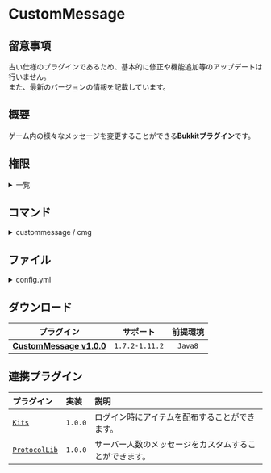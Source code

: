 CustomMessage
==========

## 留意事項
古い仕様のプラグインであるため、基本的に修正や機能追加等のアップデートは行いません。  
また、最新のバージョンの情報を記載しています。

概要
-----------
ゲーム内の様々なメッセージを変更することができる**Bukkitプラグイン**です。  

権限
-----------
<details>
<summary>一覧</summary>

| 権限 | 説明 |
|:---|:---|
| custommessage.command.reload | [コマンド](#コマンド) |
| custommessage.command.rules | [コマンド](#コマンド) |
| custommessage.command.title | [コマンド](#コマンド) |
| custommessage.command.tabtitle | [コマンド](#コマンド) |
| custommessage.sound.kill | キル時のサウンドの再生権限です。 |
| custommessage.sound.death | デス時のサウンドの再生権限です。 |
| custommessage.sound.firstjoin | 初参加時のサウンドの再生権限です。 |
| custommessage.sound.join | 参加時のサウンドの再生権限です。 |
| custommessage.sound.quit | 退出時のサウンドの再生権限です。 |
| custommessage.sound.chat | チャット時のサウンドの再生権限です。 |
| custommessage.sound.command | コマンド時のサウンドの再生権限です。 |
| custommessage.sound.ban | BAN時のサウンドの再生権限です。 |
| custommessage.sound.kick | キック時のサウンドの再生権限です。 |
| custommessage.sound.afk | 放置キック時のサウンドの再生権限です。 |
</details>

コマンド
-----------
<details>
<summary>custommessage / cmg</summary>

| 名称 | 短縮 |
|:---|:---|
| custommessage | cmg |

| 引数 | 権限 | 初期 | 説明 |
|:---|:---|:---|:---|
| reload | custommessage.command.reload | OP | ファイルの再読み込みを行います。 |
| rules | custommessage.command.rules | OP | 設定したルールを表示します。 |
| title [player] [title] [subtitle] | custommessage.command.title | OP | 指定したプレイヤーにタイトルを表示します。 |
| tabtitle [player] [header] [footer] | custommessage.command.tabtitle | OP | 指定したプレイヤーにタブタイトルを表示します。 |

`[header]`、`[footer]`では`%blank`が利用可能であり空白に置換することができます。
</details>

ファイル
-----------
<details>
<summary>config.yml</summary>

```yaml
# CustomMessage Config #

## === SpigotProtocolHack1.7-1.8 === ##
# [true で有効 | false で無効]
# 初期: false
#SpigotProtocolHack1.7-1.8を使用している場合は有効にしてください。
UseSpigotProtocolHack: false

## === メッセージの設定 === ##
# [trueで有効 | falseで無効]
# 初期: true
# メッセージの左側にプラグイン名を表示します。
MessagePrefix: true

## === 曜日表記の設定 === ##
# ここに設定した曜日は%weekで使用されます。
Sunday: '日'
Monday: '月'
Tuesday: '火'
Wednesday: '水'
Thursday: '木'
Friday: '金'
Saturday: '土'

## === 時刻の設定 === ##
# & でカラーコードを使用できます。
# %year で現在の年を取得します。
# %month で現在の月を取得します。
# %day で現在の日にちを取得します。
# %hour で現在の時を取得します。
# %minute で現在の分を取得します。
# %second で現在の秒を取得します。
# %week で現在の曜日を取得します。
# %dayofyear で現在の年の何日目かを取得します。
TimesofDay: '&e%year年%month月%day日%week曜日 %hour時%minute分%second秒'

## === プレイヤーカウントメッセージの設定 === ##
# [true で有効 | false で無効]
# 初期: false
# & でカラーコードを使用できます。
# none でカーソルを合わせても接続中のプレイヤーIdが表示されなくなります。
# %players でサーバーに接続している人数を取得します。
# %maxplayers で最大接続人数を取得します。
# %servername でサーバー名を取得します。
# %version でサーバーのバージョンを取得します。
# %time でTimesofDayに設定した時刻を取得します。
PlayerCountMessage:
  Enable: false
  Message:
  - '&aMinecraft1'
  - '&cMinecraft2'
  - '&eMinecraft3'

## === 最大接続人数の設定 === ##
# [true で有効 | false で無効]
# 初期: true
# 最大接続人数の表示を変更しているだけなので、実際に入れる人数は変わりません。
FakeMaxPlayer:
  Enable: true
  MaxPlayer: 999

## === サウンドの設定 === ##
# 発生するイベント名は多少略しています。
# イベントが発生するタイミングの説明です。
# | PlayerKickEvent - プレイヤーがキックされた時発生
# | PlayerDeathEvent - プレイヤーが死亡した時発生
# | PlayerJoinEvent - プレイヤーがログインした時発生
# | PlayerQuitEvent - プレイヤーがログアウトした時発生
# | PlayerChatEvent - プレイヤーが発言した時発生
# | PlayerCommandEvent - プレイヤーがコマンドを実行した時発生
# 音を追加したいときは設定の最後に,を入れてください。
# 1.8以前と1.9以降で(音の種類)が変わります。
# 1.9以降の場合はSoundListを参照してください。
# 1.8以前の場合はOldSoundListを参照してください。
# 音設定 (音の種類)-(音量)-(音の高さ)-(音が鳴る時間)
# none で音を無効化できます。
Sounds:
  PlayerKickEvent_KickSound: none
  PlayerKickEvent_BanSound: none
  PlayerKickEvent_AFKSound: none
  PlayerDeathEvent_KillSound: none
  PlayerDeathEvent_DeathSound: none
  PlayerJoinEvent_FirstSound: none
  PlayerJoinEvent_JoinSound: none
  PlayerQuitEvent_QuitSound: none
  PlayerChatEvent_ChatSound: CHICKEN_EGG_POP-1-1-0
  PlayerCommandEvent_CommandSound: none

## === サウンドタイプの設定 === ##
# player でイベントを発生させたプレイヤーに音を再生します。
# allplayers で接続しているプレイヤー全員に音を再生します。
SoundTypes:
  PlayerKickEvent_KickSoundType: player
  PlayerKickEvent_BanSoundType: player
  PlayerKickEvent_AFKSoundType: player
  PlayerDeathEvent_KillSoundType: player
  PlayerDeathEvent_DeathSoundType: player
  PlayerJoinEvent_FirstSoundType: player
  PlayerJoinEvent_JoinSoundType: player
  PlayerQuitEvent_QuitSoundType: player
  PlayerChatEvent_ChatSoundType: allplayers
  PlayerCommandEvent_CommandSoundType: player

## === サウンド権限の設定 === ##
# none で全てのプレイヤーに音を再生できます。
# operator でオペレーター権限を持っている人のみ音を再生できます。
# permission でパーミッション権限を持っている人のみ音を再生できます。
SoundAuthoritys:
  PlayerKickEvent_KickSoundAuthority: none
  PlayerKickEvent_BanSoundAuthority: none
  PlayerKickEvent_AFKSoundAuthority: none
  PlayerDeathEvent_KillSoundAuthority: none
  PlayerDeathEvent_DeathSoundAuthority: none
  PlayerJoinEvent_FirstSoundAuthority: none
  PlayerJoinEvent_JoinSoundAuthority: none
  PlayerQuitEvent_QuitSoundAuthority: none
  PlayerChatEvent_ChatSoundAuthority: operator
  PlayerCommandEvent_CommandSoundAuthority: none

## === 死亡メッセージの設定 === ##
# [true で有効 | false で無効]
# 初期: false
# & でカラーコードを使用できます。
# %deader で殺害されたプレイヤーを取得します。
# %killer で殺害したプレイヤー、エンティティを取得します。(殺害メッセージのみ使用可能です。)
# %deadercoords で殺害されたプレイヤーの座標を取得します。
# %killercoords で殺害したプレイヤー、エンティティの座標を取得します。(殺害メッセージのみ使用可能です。)
# %world でワールド名を取得します。
# %weapon で殺害したプレイヤーの武器を取得します。(Playerのみ使用可能です。)
# %time でTimesofDayに設定した時刻を取得します。
DeathMessage:
  Enable: false
  Weapon:
    NullMessage: '素手'
  Messages:
    Drowning: '&c%deaderは死亡しました。死因: 水'
    Fire: '&c%deaderは死亡しました。死因: 炎'
    Fall: '&c%deaderは死亡しました。死因: 落下'
    Void: '&c%deaderは死亡しました。死因: 奈落'
    Lava: '&c%deaderは死亡しました。死因: 溶岩'
    Magic: '&c%deaderは死亡しました。死因: 魔法'
    Suffocation: '&c%deaderは死亡しました。死因: 窒息'
    Projectile: '&c%deaderは死亡しました。死因: 飛び道具'
    Starvation: '&c%deaderは死亡しました。死因: 飢餓'
    Withered: '&c%deaderは死亡しました。死因: ウィザー'
    Explosion: '&c%deaderは死亡しました。死因: 爆発'
    Player: '&c%deaderは%killerに%weaponで殺害されました。'
    ZombiePigman: '&c%deaderはゾンビピッグマンに殺害されました。'
    Zombie: '&c%deaderはゾンビに殺害されました。'
    Husk: '&c%deaderはハスクに殺害されました。'
    CaveSpider: '&c%deaderは洞窟グモに殺害されました。'
    Spider: '&c%deaderはクモに殺害されました。'
    SilverFish: '&c%deaderはシルバーフィッシュに殺害されました。'
    Slime: '&c%deaderはスライムに殺害されました。'
    MagmaCube: '&c%deaderはマグマキューブに殺害されました。'
    EnderMite: '&c%deaderはエンダーマイトに殺害されました。'
    Enderman: '&c%deaderはエンダーマンに殺害されました。'
    EnderDragon: '&c%deaderはエンダードラゴンに殺害されました。'
    IronGolem: '&c%deaderはアイアンゴーレムに殺害されました。'
    Wolf: '&c%deaderはオオカミに殺害されました。'
    PolarBear: '&c%deaderはシロクマに殺害されました。'
    Giant: '&c%deaderはジャイアントに殺害されました。'
    Guardian: '&c%deaderはガーディアンに殺害されました。'
    Wither: '&c%deaderはウィザーに殺害されました。'
    Witch: '&c%deaderはウィッチに殺害されました。'
    Blaze: '&c%deaderはブレイズに殺害されました。'
    Ghast: '&c%deaderはガストに殺害されました。'
    Stray: '&c%deaderはストレイに殺害されました。'
    Skeleton: '&c%deaderはスケルトンに殺害されました。'
    WitherSkeleton: '&c%deaderはウィザースケルトンに殺害されました。'

## === ログイン、ログアウトメッセージの設定 === ##
# [true で有効 | false で無効]
# 初期: true
# & でカラーコードを使用できます。
# %player でプレイヤーを取得します。
# %time でTimesofDayに設定した時刻を取得します。
PlayerJoinQuitMessage:
  Enable: true
  FirstJoinMessage: '&e%playerさんが初めてサーバーに参加しました。'
  JoinMessage: '&e%playerさんがサーバーに参加しました。'
  QuitMessage: '&e%playerさんがサーバーから退出しました。'

## === ログインメッセージの設定 === ##
# [true で有効 | false で無効]
# 初期: false
# & でカラーコードを使用できます。
# %player でプレイヤーを取得します。
# %time でTimesofDayに設定した時刻を取得します。
PlayerLoginMessage:
  Enable: false
  Message:
  - 'アップデート情報: テストです。'

## === アイテム配布の設定 === ##
# [true で有効 | false で無効]
# 初期: false
# Kits導入時のみ動作します。
# キット名を指定することで初ログイン時に配布されます。
FirstJoinItem:
  Enable: false
  KitName: Hunter

## === チャットの設定 === ##
# [true で有効 | false で無効]
# 初期: false
# & でカラーコードを使用できます。
# %player でプレイヤーを取得します。
# %message でプレイヤーのチャットを取得します。
# %time でTimesofDayに設定した時刻を取得します。
ChatMessageFormat:
  Enable: false
  Message: '<&e%player&f> %message'

## === キックメッセージの設定 === ##
# [true で有効 | false で無効]
# 初期: false
# BroadcastMessageはサーバー全体に流れるメッセージです。
# & でカラーコードを使用できます。
# none でメッセージの設定を無効化できます。
# %player でプレイヤーを取得します。
# %reason で理由を取得できます。
# %line で改行することができます。(BroadcastMessage以外で使用可能)
# %time でTimesofDayに設定した時刻を取得します。
PlayerKickMessage:
  Enable: false
  BanMessage: '&cあなたはBanされました。'
  KickMessage: '&eあなたはKickされました。'
  AFKMessage: '&c放置していたためKickされました！'
  BanBroadcastMessage: '&c%playerさんがBanされました！'
  KickBroadcastMessage: '&c%playerさんがKickされました！'
  AFKBroadcastMessage: '&c%playerさんが放置していたためKickされました！'

## === ログインキックメッセージの設定 === ##
# [true で有効 | false で無効]
# 初期: false
# & でカラーコードを使用できます。
# %player でプレイヤーを取得します。
# %line で改行することができます。
# %time でTimesofDayに設定した時刻を取得します。
PlayerLoginKickMessage:
  Enable: false
  BanMessage: '&cBANされているためログインできません。'
  WhiteListMessage: 'ホワイトリストが有効になっているためログインできません。'

## === サーバールールの設定 === ##
# [true で有効 | false で無効]
# 初期: false
# & でカラーコードを使用できます。
Rules:
  Enable: false
  Message:
  - '&b---------&aサーバールール&b---------'
  - '&e楽しんでください'
  - '&e挨拶をしてください'

## === タイトルの表示時間などの設定 === ##
# FadeIn 表示するまでの時間
# Stay 表示している時間
# FadeOut 消えるまでの時間
TitleTime:
  FadeIn: 10
  Stay: 40
  FadeOut: 10

## === タイトルメッセージの設定 === ##
# [true で有効 | false で無効]
# 初期: true
# & でカラーコードを使用できます。
# %player でプレイヤーを取得します。
# %time でTimesofDayに設定した時刻を取得します。
Title:
  Enable: true
  TitleMessage: '&aテスト1'
  SubTitleMessage: '&eテスト2'

## === タブタイトルの設定 === ##
# [true で有効 | false で無効]
# 初期: true
# タブタイトルに %time が含まれているとタイマーがスタートします。
# & でカラーコードを使用できます。
# %player でプレイヤーを取得します。
# %time でTimesofDayに設定した時刻を取得します。
TabTitle:
  Enable: true
  Header: '&dテスト1'
  Footer: '&bテスト2'

## === サーバーアイコンの設定 === ##
# [true で有効 | false で無効]
# 初期: false
# アイコンはServerIconに保存してください。
# ファイルに入れたアイコンをランダムで表示します。
ServerIcon:
  Enable: false

## === Motdの設定 === ##
# [true で有効 | false で無効]
# 初期: true
# 両方有効にしている場合はRandomMotdが優先されます。
# & でカラーコードを使用できます。
# %players でサーバーにログインしている人数を取得します。
# %maxplayers で最大接続人数を取得します。
# %servername でサーバー名を取得します。
# %version でサーバーのバージョンを取得します。
# %time でTimesofDayに設定した時刻を取得します。
RandomMotd:
  Enable: false
  Message:
    test1:
    - '&1ようこそマインクラフトサーバーへ'
    - '&2バージョン%version &3現在サーバーで%players人が遊んでます'
    test2:
    - '&4ようこそマインクラフトサーバーへ'
    - '&5バージョン%version &7現在サーバーで%players人が遊んでます'
Motd:
  Enable: true
  Message:
  - '&bようこそマインクラフトサーバーへ'
  - '&dバージョン%version &6現在サーバーで%players人が遊んでます'
```
</details>

ダウンロード
-----------
| プラグイン | サポート | 前提環境 |
|:---:|:---:|:---:|
| [**CustomMessage v1.0.0**](https://github.com/yuttyann/FileArchive/raw/main/CustomMessage/jar/1.0.0/CustomMessage%20v1.0.0.jar) | `1.7.2-1.11.2` | `Java8` |

連携プラグイン
-----------
| プラグイン | 実装 | 説明 |
|:---|:---|:---|
| [`Kits`](https://github.com/yuttyann/FileArchive/tree/main/Kits) | `1.0.0` | ログイン時にアイテムを配布することができます。 |
| [`ProtocolLib`](https://www.spigotmc.org/resources/1997/) | `1.0.0` | サーバー人数のメッセージをカスタムすることができます。 |